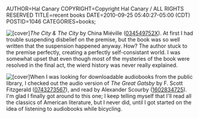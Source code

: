 AUTHOR=Hal Canary
COPYRIGHT=Copyright Hal Canary / ALL RIGHTS RESERVED
TITLE=recent books
DATE=2010-09-25 05:40:27-05:00 (CDT)
POSTID=1046
CATEGORIES=books;

![[cover]](https://halcanary.org/images/59d31006a098d64eed390372990c46b758712e82.jpg)_The City & The City_ by China Miéville ([034549752X](https://halcanary.org/isbn/?034549752X/The+City+and+The+City)). At first I had trouble suspending disbelief on the premise, but the book was so well written that the suspension happened anyway. How? The author stuck to the premise perfectly, creating a perfectly self-consistant world. I was somewhat upset that even though most of the mysteries of the book were resolved in the final act, the wierd history was never really explained.  

![[cover]](https://halcanary.org/images/e9a67ac5359668de48212d58d795a39e2b17cd04.jpg)When I was looking for downloadable audiobooks from the public library, I checked out the audio version of _The Great Gatsby_ by F. Scott Fitzgerald ([0743273567](https://halcanary.org/isbn/?0743273567/The+Great+Gatsby)), and read by Alexander Scourby ([1602834725](https://halcanary.org/isbn/?1602834725/The+Great+Gatsby+Audio)). I'm glad I finally got around to this one; I keep telling myself that I'll read all the classics of American literature, but I never did, until I got started on the idea of listening to audiobooks while bicycling.

